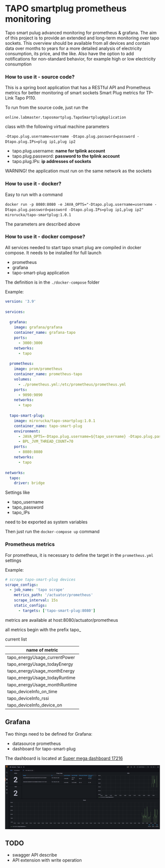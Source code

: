 # TAPO smartplug prometheus monitoring
Tapo smart pulug advanced monitoring for prometheus &amp; grafana. The aim of this project is to provide an extended and long-term
monitoring over tapo sockets. This overview should be available from all devices and contain data over months to years for a more detailed analysis of electricity consumption, its price, and the like. Also have the option to add notifications for non-standard behavior, for example high or low electricity consumption

### How to use it - source code?

This is a spring boot application that has a RESTful API and Prometheus metrics for better monitoring of smart sockets Smart Plug metrics for TP-Link Tapo P110.

To run from the source code, just run the 

```online.labmaster.taposmartplug.TapoSmartplugApplication``` 

class with the following virtual machine parameters

```-Dtapo.plug.username=username -Dtapo.plug.password=password -Dtapo.plug.IPs=plug ip1,plug ip2```

 - tapo.plug.username: **name for tplink account**
 - tapo.plug.password: **password to the tplink account**
 - tapo.plug.IPs: **ip addresses of sockets**

WARNING! the application must run on the same network as the sockets


### How to use it - docker?

Easy to run with a command

```docker run -p 8080:8080 -e JAVA_OPTS="-Dtapo.plug.username=username -Dtapo.plug.password=password -Dtapo.plug.IPs=plug ip1,plug ip2" mirorucka/tapo-smartplug:1.0.1```

The parameters are described above

### How to use it - docker compose?

All services needed to start tapo smart plug are compiled in docker compose. It needs to be installed for full launch

 - prometheus
 - grafana
 - tapo-smart-plug application

The definition is in the ```./docker-compose``` folder

Example:

```yaml
version: '3.9'

services:

  grafana:
    image: grafana/grafana
    container_name: grafana-tapo
    ports:
      - 3000:3000
    networks:
      - tapo

  prometheus:
    image: prom/prometheus
    container_name: prometheus-tapo
    volumes:
      - ./prometheus.yml:/etc/prometheus/prometheus.yml
    ports:
      - 9090:9090
    networks:
      - tapo

  tapo-smart-plug:
    image: mirorucka/tapo-smartplug:1.0.1
    container_name: tapo-smart-plug
    environment:
      - JAVA_OPTS=-Dtapo.plug.username=${tapo_username} -Dtapo.plug.password=${tapo_password} -Dtapo.plug.IPs=${tapo_IPs}
      - BPL_JVM_THREAD_COUNT=70
    ports:
      - 8080:8080
    networks:
      - tapo

networks:
  tapo:
    driver: bridge
```
Settings like

 - tapo_username
 - tapo_password
 - tapo_IPs

need to be exported as system variables

Then just run the ```docker-compose up``` command

### Prometheus metrics

For prometheus, it is necessary to define the target in the ```prometheus.yml``` settings

Example:

```yaml
# scrape tapo-smart-plug devices
scrape_configs:
  - job_name: 'tapo scrape'
    metrics_path: '/actuator/prometheus'
    scrape_interval: 15s
    static_configs:
      - targets: ['tapo-smart-plug:8080']
```

metrics are available at host:8080/actuator/prometheus

all metrics begin with the prefix tapo_

current list

| name of metric                |
|-------------------------------|
| tapo_energyUsage_currentPower |
| tapo_energyUsage_todayEnergy  |
| tapo_energyUsage_monthEnergy  |
| tapo_energyUsage_todayRuntime |
| tapo_energyUsage_monthRuntime |
| tapo_deviceInfo_on_time       |
| tapo_deviceInfo_rssi          |
| tapo_deviceInfo_device_on     |

## Grafana

Two things need to be defined for Grafana:

 - datasource prometheus
 - dashboard for tapo-smart-plug

The dashboard is located at [Super mega dashboard 17216](https://grafana.com/grafana/dashboards/17216-tapo/)

![grafana dashboard example](dashboard.png)

## TODO
- swagger API describe
- API extension with write operation
